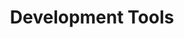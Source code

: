 ---
widget: featurette

headless: true

weight: 30

title: Development Tools

feature:
    - icon: gear
    - name: 
    - description: Visual Studio Code/2022

    - icon: gear
    - name: 
    - description: IntelliJ IDEA Community Edition
    
    - icon: gear
    - name: 
    - description: Unity

design:
  columns: '1'
  css_style: "text-align: justify;"
---